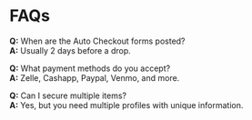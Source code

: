 # FAQs

**Q:** When are the Auto Checkout forms posted?  
**A:** Usually 2 days before a drop.

**Q:** What payment methods do you accept?  
**A:** Zelle, Cashapp, Paypal, Venmo, and more.

**Q:** Can I secure multiple items?  
**A:** Yes, but you need multiple profiles with unique information.
